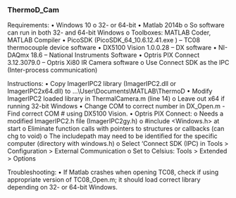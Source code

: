 ### ThermoD_Cam

Requirements:
•	Windows 10
   o	32- or 64-bit
•	Matlab 2014b
   o	So software can run in both 32- and 64-bit Windows
   o	Toolboxes: MATLAB Coder, MATLAB Compiler
•	PicoSDK (PicoSDK_64_10.6.12.41.exe ) – TC08 thermocouple device software
•	DX5100 Vision 1.0.0.28 – DX software
•	NI-DAQmx 18.6 – National Instruments Software
•	Optris PIX Connect 3.12.3079.0 – Optris Xi80 IR Camera software
   o	Use Connect SDK as the IPC (Inter-process communication)

Instructions:
•	Copy ImagerIPC2 library (ImagerIPC2.dll or ImagerIPC2x64.dll) to …\User\Documents\MATLAB\ThermoD
•	Modify ImagerIPC2 loaded library in ThermalCamera.m (line 14) 
   o	Leave out x64 if running 32-bit Windows
•	Change COM to correct number in DX_Open.m - Find correct COM # using DX5100 Vision.
•	Optris PIX Connect:
   o	Needs a modified ImagerIPC2.h file (ImagerIPC2gy.h)
   o	#include <Windows.h> at start
   o	Eliminate function calls with pointers to structures or callbacks (can chg to void)
   o	The includepath may need to be identified for the specific computer (directory with windows.h)
   o	Select ‘Connect SDK (IPC) in Tools > Configuration > External Communication
   o	Set to Celsius: Tools > Extended > Options

Troubleshooting:
•	If Matlab crashes when opening TC08, check if using appropriate version of TC08_Open.m; it should load correct library depending on 32- or 64-bit Windows.

